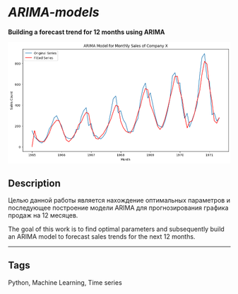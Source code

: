 # *ARIMA-models*
**Building a forecast trend for 12 months using ARIMA**
<p align="center">
    <img src="https://github.com/PavelKrinitsin/ARMA-models/blob/main/Arima.png" width="600">
</p>

## Description
Целью данной работы является нахождение оптимальных параметров и последующее построение модели ARIMA для прогнозирования графика продаж на 12 месяцев.


The goal of this work is to find optimal parameters and subsequently build an ARIMA model to forecast sales trends for the next 12 months.

___

## Tags
Python, Machine Learning, Time series

